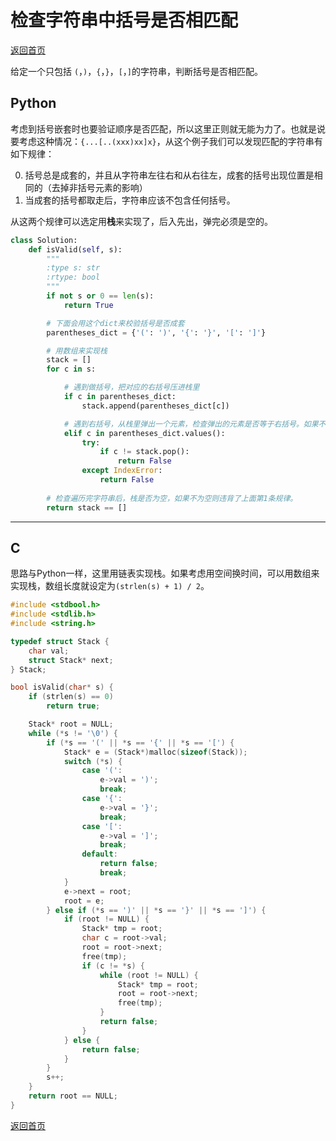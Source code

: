 # 检查字符串中括号是否相匹配
[返回首页](../README.md)

给定一个只包括 `(`，`)`，`{`，`}`，`[`，`]`的字符串，判断括号是否相匹配。
## Python
考虑到括号嵌套时也要验证顺序是否匹配，所以这里正则就无能为力了。也就是说要考虑这种情况：`{...[..(xxx)xx]x}`，从这个例子我们可以发现匹配的字符串有如下规律：

0. 括号总是成套的，并且从字符串左往右和从右往左，成套的括号出现位置是相同的（去掉非括号元素的影响）
0. 当成套的括号都取走后，字符串应该不包含任何括号。

从这两个规律可以选定用**栈**来实现了，后入先出，弹完必须是空的。
```python
class Solution:
    def isValid(self, s):
        """
        :type s: str
        :rtype: bool
        """
        if not s or 0 == len(s):
            return True

        # 下面会用这个dict来校验括号是否成套
        parentheses_dict = {'(': ')', '{': '}', '[': ']'}

        # 用数组来实现栈
        stack = []
        for c in s:

            # 遇到做括号，把对应的右括号压进栈里
            if c in parentheses_dict:
                stack.append(parentheses_dict[c])

            # 遇到右括号，从栈里弹出一个元素，检查弹出的元素是否等于右括号。如果不想等，则违背了上面第0条规律。
            elif c in parentheses_dict.values():
                try:
                    if c != stack.pop():
                        return False
                except IndexError:
                    return False
        
        # 检查遍历完字符串后，栈是否为空，如果不为空则违背了上面第1条规律。
        return stack == []
```
---

## C
思路与Python一样，这里用链表实现栈。如果考虑用空间换时间，可以用数组来实现栈，数组长度就设定为`(strlen(s) + 1) / 2`。
```c
#include <stdbool.h>
#include <stdlib.h>
#include <string.h>

typedef struct Stack {
    char val;
    struct Stack* next;
} Stack;

bool isValid(char* s) {
    if (strlen(s) == 0)
        return true;

    Stack* root = NULL;
    while (*s != '\0') {
        if (*s == '(' || *s == '{' || *s == '[') {
            Stack* e = (Stack*)malloc(sizeof(Stack));
            switch (*s) {
                case '(':
                    e->val = ')';
                    break;
                case '{':
                    e->val = '}';
                    break;
                case '[':
                    e->val = ']';
                    break;
                default:
                    return false;
                    break;
            }
            e->next = root;
            root = e;
        } else if (*s == ')' || *s == '}' || *s == ']') {
            if (root != NULL) {
                Stack* tmp = root;
                char c = root->val;
                root = root->next;
                free(tmp);
                if (c != *s) {
                    while (root != NULL) {
                        Stack* tmp = root;
                        root = root->next;
                        free(tmp);
                    }
                    return false;
                }
            } else {
                return false;
            }
        }
        s++;
    }
    return root == NULL;
}
```
[返回首页](../README.md)